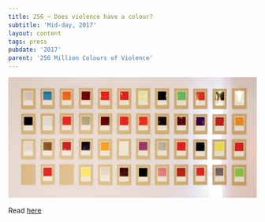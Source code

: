```yaml
---
title: 256 ~ Does violence have a colour?
subtitle: 'Mid-day, 2017'
layout: content
tags: press
pubdate: '2017'
parent: '256 Million Colours of Violence'
---
```

![](/assets/img/midday_256millcov.jpg)

Read [here](https://www.mid-day.com/articles/violence-colour-mumbai-event-perception-versova-lifestyle-news/18091170)
